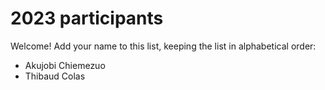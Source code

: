# 2023 participants

Welcome! Add your name to this list, keeping the list in alphabetical order:

- Akujobi Chiemezuo
- Thibaud Colas
